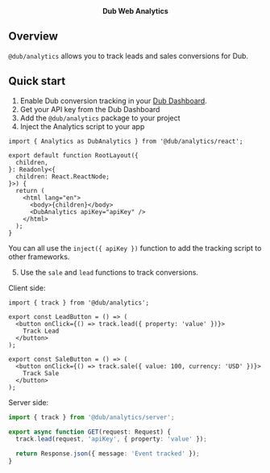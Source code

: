 <div align="center"><strong>Dub Web Analytics</strong></div>

## Overview

`@dub/analytics` allows you to track leads and sales conversions for Dub.

## Quick start

  1. Enable Dub conversion tracking in your [Dub Dashboard](https://dub.co).
  2. Get your API key from the Dub Dashboard
  3. Add the `@dub/analytics` package to your project
  4. Inject the Analytics script to your app
  ```tsx
  import { Analytics as DubAnalytics } from '@dub/analytics/react';

  export default function RootLayout({
    children,
  }: Readonly<{
    children: React.ReactNode;
  }>) {
    return (
      <html lang="en">
        <body>{children}</body>
        <DubAnalytics apiKey="apiKey" />
      </html>
    );
  }
  ```
  You can all use the `inject({ apiKey })` function to add the tracking script to other frameworks.

  5. Use the `sale` and `lead` functions to track conversions.

  Client side:
  ```tsx
  import { track } from '@dub/analytics';

  export const LeadButton = () => (
    <button onClick={() => track.lead({ property: 'value' })}>
      Track Lead
    </button>
  );

  export const SaleButton = () => (
    <button onClick={() => track.sale({ value: 100, currency: 'USD' })}>
      Track Sale
    </button>
  );
  ```

  Server side:
  ```ts
  import { track } from '@dub/analytics/server';

  export async function GET(request: Request) {
    track.lead(request, 'apiKey', { property: 'value' });

    return Response.json({ message: 'Event tracked' });
  }
  ```